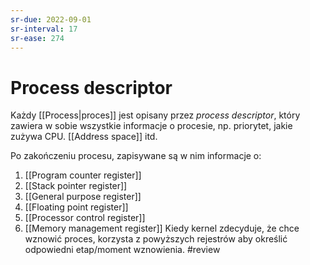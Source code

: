 ```yaml
---
sr-due: 2022-09-01
sr-interval: 17
sr-ease: 274
---
```


# Process descriptor
Każdy [[Process|proces]] jest opisany przez *process descriptor*, który zawiera w sobie wszystkie informacje o procesie, np. priorytet, jakie zużywa CPU. [[Address space]] itd.  

Po zakończeniu procesu, zapisywane są w nim informacje o:
1. [[Program counter register]] 
2. [[Stack pointer register]]
3. [[General purpose register]]
4. [[Floating point register]]
5. [[Processor control register]]
6. [[Memory management register]] 
Kiedy kernel zdecyduje, że chce wznowić proces, korzysta z powyższych rejestrów aby określić odpowiedni etap/moment wznowienia. 
#review
